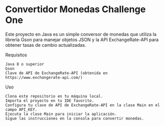 # Convertidor Monedas Challenge One

Este proyecto en Java es un simple conversor de monedas que utiliza la librería Gson para manejar objetos JSON y la API ExchangeRate-API para obtener tasas de cambio actualizadas.

Requisitos

    Java 8 o superior
    Gson 
    Clave de API de ExchangeRate-API (obtenida en https://www.exchangerate-api.com/)

Uso

    Clona este repositorio en tu máquina local.
    Importa el proyecto en tu IDE favorito.
    Configura tu clave de API de ExchangeRate-API en la clase Main en el campo API_KEY.
    Ejecuta la clase Main para iniciar la aplicación.
    Sigue las instrucciones en la consola para convertir monedas.
